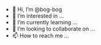 - 👋 Hi, I’m @bog-bog
- 👀 I’m interested in ...
- 🌱 I’m currently learning ...
- 💞️ I’m looking to collaborate on ...
- 📫 How to reach me ...

<!---
bog-bog/bog-bog is a ✨ special ✨ repository because its `README.md` (this file) appears on your GitHub profile.
You can click the Preview link to take a look at your changes.
--->
